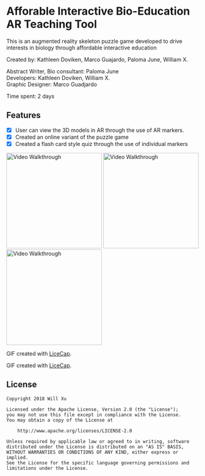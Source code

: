 # Afforable Interactive Bio-Education AR Teaching Tool

This is an augmented reality skeleton puzzle game developed to drive interests in biology through affordable interactive education

Created by: Kathleen Doviken, Marco Guajardo, Paloma June, William X.  

Abstract Writer, Bio consultant: Paloma June  
Developers: Kathleen Doviken, William X.  
Graphic Designer: Marco Guadjardo  

Time spent: 2 days

## Features

* [x] User can view the 3D models in AR through the use of AR markers.
* [x] Created an online variant of the puzzle game
* [x] Created a flash card style quiz through the use of individual markers

<p float="left">
<img src='https://github.com/williamx98/lifescihacks2019/blob/master/mobile.gif' title='Video Walkthrough' width='250' alt='Video Walkthrough' />

<img src='https://github.com/williamx98/lifescihacks2019/blob/master/single.gif' title='Video Walkthrough' width='250' alt='Video Walkthrough' />

<img src='https://github.com/williamx98/lifescihacks2019/blob/master/laptop.gif' title='Video Walkthrough' width='250' alt='Video Walkthrough' />

</p>

GIF created with [LiceCap](http://www.cockos.com/licecap/).

GIF created with [LiceCap](http://www.cockos.com/licecap/).

## License

    Copyright 2018 Will Xu

    Licensed under the Apache License, Version 2.0 (the "License");
    you may not use this file except in compliance with the License.
    You may obtain a copy of the License at

        http://www.apache.org/licenses/LICENSE-2.0

    Unless required by applicable law or agreed to in writing, software
    distributed under the License is distributed on an "AS IS" BASIS,
    WITHOUT WARRANTIES OR CONDITIONS OF ANY KIND, either express or implied.
    See the License for the specific language governing permissions and
    limitations under the License.
